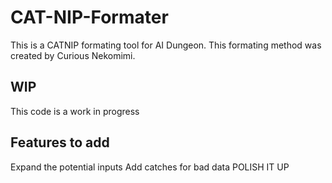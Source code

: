 # CAT-NIP-Formater

This is a CATNIP formating tool for AI Dungeon. This formating method was created by Curious Nekomimi. 

## WIP
This code is a work in progress

## Features to add
Expand the potential inputs
Add catches for bad data
POLISH IT UP
